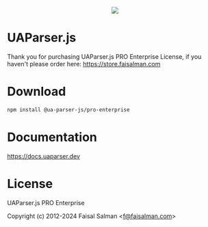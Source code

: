 <p align="center">
    <a href="https://uaparser.dev"><img src="https://raw.githubusercontent.com/faisalman/ua-parser-js/gh-pages/images/uap-header.png"></a>
</p>

# UAParser.js

Thank you for purchasing UAParser.js PRO Enterprise License, if you haven't please order here: https://store.faisalman.com

# Download

```sh
npm install @ua-parser-js/pro-enterprise
```

# Documentation

https://docs.uaparser.dev 

# License

UAParser.js PRO Enterprise

Copyright (c) 2012-2024 Faisal Salman <<f@faisalman.com>>
